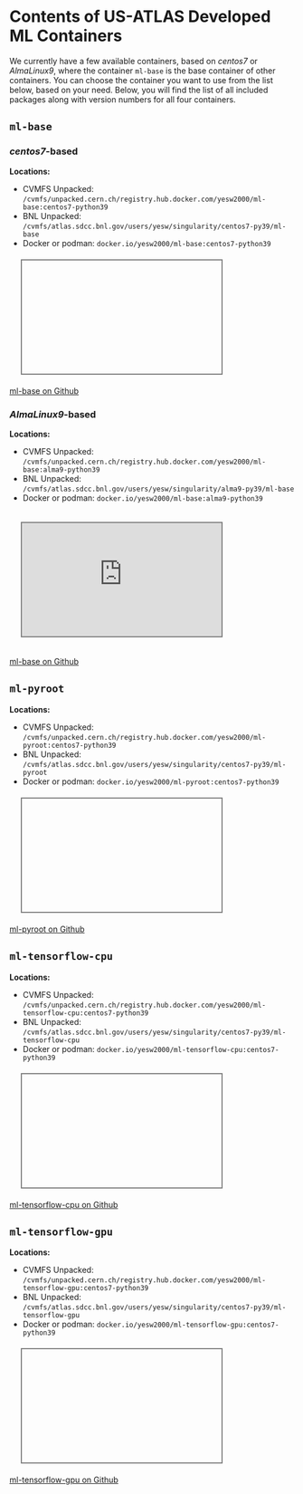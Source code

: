 # Contents of US-ATLAS Developed ML Containers

We currently have a few available containers, based on *centos7* or *AlmaLinux9*,
where the container `ml-base` is the base container of other containers.
You can choose the container you want to use from the list below, based on your need.
Below, you will find the list of all included packages along with version numbers for all four containers.

## `ml-base`

### *centos7*-based

**Locations:**

- CVMFS Unpacked: `/cvmfs/unpacked.cern.ch/registry.hub.docker.com/yesw2000/ml-base:centos7-python39`
- BNL Unpacked: `/cvmfs/atlas.sdcc.bnl.gov/users/yesw/singularity/centos7-py39/ml-base`
- Docker or podman: `docker.io/yesw2000/ml-base:centos7-python39`

<body>
<div style="width:70%; height:200px; margin:20px; border:2px solid grey; overflow-y:auto">
<script src="https://emgithub.com/embed-v2.js?target=https%3A%2F%2Fgithub.com%2Fusatlas%2FML-Containers%2Fblob%2Fmain%2Fcentos7%2Fml-base%2Fpython38%2Flist-of-pkgs-inside.txt&style=default&type=code&showFullPath=on"></script>
</div>
</body>

[ml-base on Github](https://github.com/usatlas/ML-Containers/tree/main/centos7/ml-base)

### *AlmaLinux9*-based

**Locations:**

- CVMFS Unpacked: `/cvmfs/unpacked.cern.ch/registry.hub.docker.com/yesw2000/ml-base:alma9-python39`
- BNL Unpacked: `/cvmfs/atlas.sdcc.bnl.gov/users/yesw/singularity/alma9-py39/ml-base`
- Docker or podman: `docker.io/yesw2000/ml-base:alma9-python39`

<body>
<iframe title="list of packages" frameborder="0" scrolling="yes" style="width:70%; height:200px; margin:20px; border:2px solid grey;" allow="clipboard-write" src="https://emgithub.com/iframe.html?target=https%3A%2F%2Fgithub.com%2Fusatlas%2FML-Containers%2Fblob%2Fmain%2Falma9%2Fml-base%2Fpython39%2Flist-of-pkgs-inside.txt&style=default&type=code&showBorder=on&showLineNumbers=on&showCopy=on"></iframe>
</body>

[ml-base on Github](https://github.com/usatlas/ML-Containers/tree/main/alma9/ml-base)


## `ml-pyroot`

**Locations:**

- CVMFS Unpacked: `/cvmfs/unpacked.cern.ch/registry.hub.docker.com/yesw2000/ml-pyroot:centos7-python39`
- BNL Unpacked:	`/cvmfs/atlas.sdcc.bnl.gov/users/yesw/singularity/centos7-py39/ml-pyroot`
- Docker or podman: `docker.io/yesw2000/ml-pyroot:centos7-python39`

<body>
<div style="width:70%; height:200px; margin:20px; border:2px solid grey; overflow-y:auto">
<script src="https://emgithub.com/embed-v2.js?target=https%3A%2F%2Fgithub.com%2Fusatlas%2FML-Containers%2Fblob%2Fmain%2Fcentos7%2Fml-pyroot%2Fpython38%2Flist-of-pkgs-inside.txt&style=default&type=code&showFullPath=on"></script>
</div>
</body>

[ml-pyroot on Github](https://github.com/usatlas/ML-Containers/tree/main/centos7/ml-pyroot)

## `ml-tensorflow-cpu`

**Locations:**

- CVMFS Unpacked: `/cvmfs/unpacked.cern.ch/registry.hub.docker.com/yesw2000/ml-tensorflow-cpu:centos7-python39`
- BNL Unpacked:	`/cvmfs/atlas.sdcc.bnl.gov/users/yesw/singularity/centos7-py39/ml-tensorflow-cpu`
- Docker or podman: `docker.io/yesw2000/ml-tensorflow-cpu:centos7-python39`

<body>
<div style="width:70%; height:200px; margin:20px; border:2px solid grey; overflow-y:auto">
<script src="https://emgithub.com/embed-v2.js?target=https%3A%2F%2Fgithub.com%2Fusatlas%2FML-Containers%2Fblob%2Fmain%2Fcentos7%2Fml-tensorflow-cpu%2Fpython38%2Flist-of-pkgs-inside.txt&style=default&type=code&showFullPath=on"></script>
</div>
</body>

[ml-tensorflow-cpu on Github](https://github.com/usatlas/ML-Containers/tree/main/centos7/ml-tensorflow-cpu)

## `ml-tensorflow-gpu`

**Locations:**

- CVMFS Unpacked: `/cvmfs/unpacked.cern.ch/registry.hub.docker.com/yesw2000/ml-tensorflow-gpu:centos7-python39`
- BNL Unpacked: `/cvmfs/atlas.sdcc.bnl.gov/users/yesw/singularity/centos7-py39/ml-tensorflow-gpu`
- Docker or podman: `docker.io/yesw2000/ml-tensorflow-gpu:centos7-python39`

<body>
<div style="width:70%; height:200px; margin:20px; border:2px solid grey; overflow-y:auto">
<script src="https://emgithub.com/embed-v2.js?target=https%3A%2F%2Fgithub.com%2Fusatlas%2FML-Containers%2Fblob%2Fmain%2Fcentos7%2Fml-tensorflow-gpu%2Fpython38%2Flist-of-pkgs-inside.txt&style=default&type=code&showFullPath=on"></script>
</div>
</body>

[ml-tensorflow-gpu on Github](https://github.com/usatlas/ML-Containers/tree/main/centos7/ml-tensorflow-gpu)
